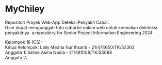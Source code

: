 # MyChiley
Repositori Proyek Web-App Deteksi Penyakit Cabai.
<br> User dapat mengunggah foto cabai ke dalam web untuk kemudian dideteksi penyakitnya.
a repository for Senior Project Information Engineering 2024

Kelompok 18 (CS):
<br>Ketua  Kelompok: Laily Medha Nur Ihsanti - 21/474650/TK/52363 
<br>Anggota 1: Salma Asma Nadia - 21/481008/TK/53088
<br>Anggota 2:
